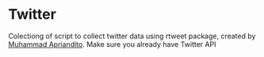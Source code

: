 # Twitter
Colectiong of script to collect twitter data using rtweet package, created by [Muhammad Apriandito](https://github.com/apriandito). Make sure you already have Twitter API
